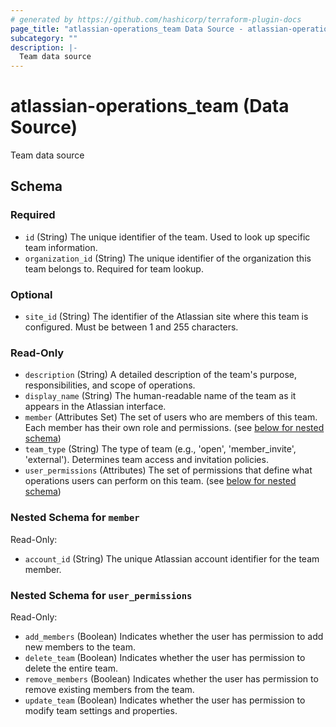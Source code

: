 ```yaml
---
# generated by https://github.com/hashicorp/terraform-plugin-docs
page_title: "atlassian-operations_team Data Source - atlassian-operations"
subcategory: ""
description: |-
  Team data source
---
```


# atlassian-operations_team (Data Source)

Team data source



<!-- schema generated by tfplugindocs -->
## Schema

### Required

- `id` (String) The unique identifier of the team. Used to look up specific team information.
- `organization_id` (String) The unique identifier of the organization this team belongs to. Required for team lookup.

### Optional

- `site_id` (String) The identifier of the Atlassian site where this team is configured. Must be between 1 and 255 characters.

### Read-Only

- `description` (String) A detailed description of the team's purpose, responsibilities, and scope of operations.
- `display_name` (String) The human-readable name of the team as it appears in the Atlassian interface.
- `member` (Attributes Set) The set of users who are members of this team. Each member has their own role and permissions. (see [below for nested schema](#nestedatt--member))
- `team_type` (String) The type of team (e.g., 'open', 'member_invite', 'external'). Determines team access and invitation policies.
- `user_permissions` (Attributes) The set of permissions that define what operations users can perform on this team. (see [below for nested schema](#nestedatt--user_permissions))

<a id="nestedatt--member"></a>
### Nested Schema for `member`

Read-Only:

- `account_id` (String) The unique Atlassian account identifier for the team member.


<a id="nestedatt--user_permissions"></a>
### Nested Schema for `user_permissions`

Read-Only:

- `add_members` (Boolean) Indicates whether the user has permission to add new members to the team.
- `delete_team` (Boolean) Indicates whether the user has permission to delete the entire team.
- `remove_members` (Boolean) Indicates whether the user has permission to remove existing members from the team.
- `update_team` (Boolean) Indicates whether the user has permission to modify team settings and properties.
